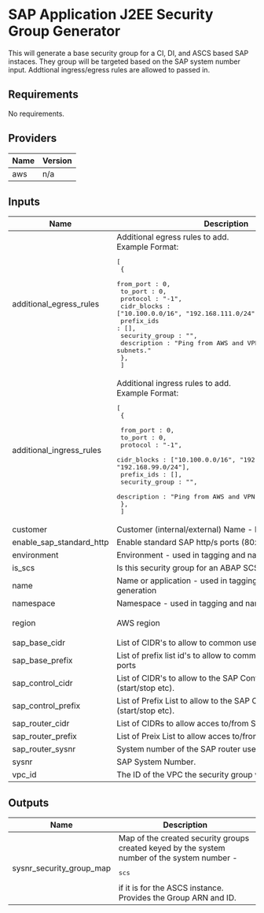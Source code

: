 # SAP Application J2EE Security Group Generator

This will generate a base security group for a CI, DI, and ASCS based SAP instaces. They group will be targeted based on the SAP system number input. Addtional ingress/egress rules are allowed to passed in. 

<!-- BEGINNING OF PRE-COMMIT-TERRAFORM DOCS HOOK -->
## Requirements

No requirements.

## Providers

| Name | Version |
|------|---------|
| aws | n/a |

## Inputs

| Name | Description | Type | Default | Required |
|------|-------------|------|---------|:--------:|
| additional\_egress\_rules | Additional egress rules to add. <br>Example Format:<pre>[<br>    { <br>        from_port : 0, <br>        to_port : 0,<br>        protocol : "-1", <br>        cidr_blocks : ["10.100.0.0/16", "192.168.111.0/24", "192.168.99.0/24"],<br>        prefix_ids : [], <br>        security_group : "",<br>        description : "Ping from AWS and VPN subnets."<br>    },<br>  ]</pre> | `list(any)` | `[]` | no |
| additional\_ingress\_rules | Additional ingress rules to add. <br>Example Format:<pre>[<br>    { <br>        from_port : 0, <br>        to_port : 0,<br>        protocol : "-1", <br>        cidr_blocks : ["10.100.0.0/16", "192.168.111.0/24", "192.168.99.0/24"],<br>        prefix_ids : [], <br>        security_group : "",<br>        description : "Ping from AWS and VPN subnets."<br>    },<br>  ]</pre> | `list(any)` | `[]` | no |
| customer | Customer (internal/external) Name - billing tag | `string` | n/a | yes |
| enable\_sap\_standard\_http | Enable standard SAP http/s ports (80xx, and 443xx). | `bool` | `true` | no |
| environment | Environment - used in tagging and name generation. | `string` | `""` | no |
| is\_scs | Is this security group for an ABAP SCS instance. | `bool` | `false` | no |
| name | Name or application - used in tagging and name generation | `string` | n/a | yes |
| namespace | Namespace - used in tagging and name generation. | `string` | `""` | no |
| region | AWS region | `string` | `"us-east-1"` | no |
| sap\_base\_cidr | List of CIDR's to allow to common user accessed ports. | `list(any)` | `[]` | no |
| sap\_base\_prefix | List of prefix list id's to allow to common user accessed ports | `list(any)` | `[]` | no |
| sap\_control\_cidr | List of CIDR's to allow to the SAP Control process (start/stop etc). | `list(any)` | `[]` | no |
| sap\_control\_prefix | List of Prefix List to allow to the SAP Control process (start/stop etc). | `list(any)` | `[]` | no |
| sap\_router\_cidr | List of CIDRs to allow acces to/from SAP Router. | `list(any)` | `[]` | no |
| sap\_router\_prefix | List of Preix List to allow acces to/from SAP Router. | `list(any)` | `[]` | no |
| sap\_router\_sysnr | System number of the SAP router used. | `string` | `"3299"` | no |
| sysnr | SAP System Number. | `string` | n/a | yes |
| vpc\_id | The ID of the VPC the security group will be created in. | `string` | n/a | yes |

## Outputs

| Name | Description |
|------|-------------|
| sysnr\_security\_group\_map | Map of the created security groups created keyed by the system number of the system number -<pre>scs</pre>if it is for the ASCS instance. Provides the Group ARN and ID. |

<!-- END OF PRE-COMMIT-TERRAFORM DOCS HOOK -->